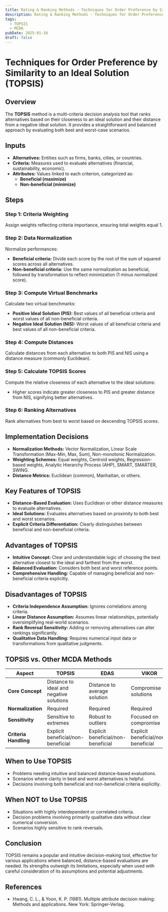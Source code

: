```yaml
---
title: Rating & Ranking Methods - Techniques for Order Preference by Similarity to an Ideal Solution (TOPSIS)
description: Rating & Ranking Methods - Techniques for Order Preference by Similarity to an Ideal Solution (TOPSIS)
tags:
  - TOPSIS
  - MCDA
pubDate: 2025-01-10
draft: false
---
```

# Techniques for Order Preference by Similarity to an Ideal Solution (TOPSIS)

## Overview
The **TOPSIS** method is a multi-criteria decision analysis tool that ranks alternatives based on their closeness to an ideal solution and their distance from a negative ideal solution. It provides a straightforward and balanced approach by evaluating both best and worst-case scenarios.

## Inputs
- **Alternatives:** Entities such as firms, banks, cities, or countries.
- **Criteria:** Measures used to evaluate alternatives (financial, sustainability, economic).
- **Attributes:** Values linked to each criterion, categorized as:
  - **Beneficial (maximize)**
  - **Non-beneficial (minimize)**

## Steps

### Step 1: Criteria Weighting
Assign weights reflecting criteria importance, ensuring total weights equal 1.

### Step 2: Data Normalization
Normalize performances:
- **Beneficial criteria:** Divide each score by the root of the sum of squared scores across all alternatives.
- **Non-beneficial criteria:** Use the same normalization as beneficial, followed by transformation to reflect minimization (1 minus normalized score).

### Step 3: Compute Virtual Benchmarks
Calculate two virtual benchmarks:
- **Positive Ideal Solution (PIS):** Best values of all beneficial criteria and worst values of all non-beneficial criteria.
- **Negative Ideal Solution (NIS):** Worst values of all beneficial criteria and best values of all non-beneficial criteria.

### Step 4: Compute Distances
Calculate distances from each alternative to both PIS and NIS using a distance measure (commonly Euclidean).

### Step 5: Calculate TOPSIS Scores
Compute the relative closeness of each alternative to the ideal solutions:
- Higher scores indicate greater closeness to PIS and greater distance from NIS, signifying better alternatives.

### Step 6: Ranking Alternatives
Rank alternatives from best to worst based on descending TOPSIS scores.

## Implementation Decisions
- **Normalization Methods:** Vector Normalization, Linear Scale Transformation (Max-Min, Max, Sum), Non-monotonic Normalization.
- **Weighting Schemes:** Equal weights, Centroid weights, Regression-based weights, Analytic Hierarchy Process (AHP), SMART, SMARTER, SWING.
- **Distance Metrics:** Euclidean (common), Manhattan, or others.

## Key Features of TOPSIS
- **Distance-Based Evaluation:** Uses Euclidean or other distance measures to evaluate alternatives.
- **Ideal Solutions:** Evaluates alternatives based on proximity to both best and worst scenarios.
- **Explicit Criteria Differentiation:** Clearly distinguishes between beneficial and non-beneficial criteria.

## Advantages of TOPSIS
- **Intuitive Concept:** Clear and understandable logic of choosing the best alternative closest to the ideal and farthest from the worst.
- **Balanced Evaluation:** Considers both best and worst reference points.
- **Comprehensive Handling:** Capable of managing beneficial and non-beneficial criteria explicitly.

## Disadvantages of TOPSIS
- **Criteria Independence Assumption:** Ignores correlations among criteria.
- **Linear Distance Assumption:** Assumes linear relationships, potentially oversimplifying real-world scenarios.
- **Rank Reversal Sensitivity:** Adding or removing alternatives can alter rankings significantly.
- **Qualitative Data Handling:** Requires numerical input data or transformations from qualitative judgments.

## TOPSIS vs. Other MCDA Methods

| Aspect               | TOPSIS                                  | EDAS                                  | VIKOR                                 |
|----------------------|-----------------------------------------|---------------------------------------|---------------------------------------|
| **Core Concept**     | Distance to ideal and negative solutions | Distance to average solution          | Compromise solutions                  |
| **Normalization**    | Required                                | Required                              | Required                              |
| **Sensitivity**      | Sensitive to extremes                   | Robust to outliers                    | Focused on compromise                 |
| **Criteria Handling**| Explicit beneficial/non-beneficial      | Explicit beneficial/non-beneficial    | Explicit beneficial/non-beneficial    |

## When to Use TOPSIS
- Problems needing intuitive and balanced distance-based evaluations.
- Scenarios where clarity in best and worst alternatives is helpful.
- Decisions involving both beneficial and non-beneficial criteria explicitly.

## When NOT to Use TOPSIS
- Situations with highly interdependent or correlated criteria.
- Decision problems involving primarily qualitative data without clear numerical conversion.
- Scenarios highly sensitive to rank reversals.

## Conclusion
TOPSIS remains a popular and intuitive decision-making tool, effective for various applications where balanced, distance-based evaluations are needed. Its strengths outweigh its limitations, especially when used with careful consideration of its assumptions and potential adjustments.

## References
- Hwang, C. L., & Yoon, K. P. (1981). Multiple attribute decision making: Methods and applications. New York: Springer-Verlag.

